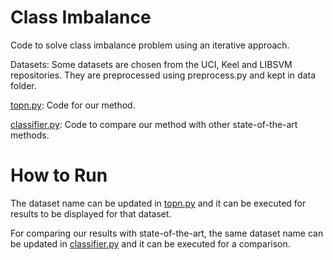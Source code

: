 # Class Imbalance

Code to solve class imbalance problem using an iterative approach. 

Datasets: Some datasets are chosen from the UCI, Keel and LIBSVM repositories. They are preprocessed using preprocess.py and kept in data folder.

[topn.py](topn.py): Code for our method.

[classifier.py](classifier.py): Code to compare our method with other state-of-the-art methods.

# How to Run

The dataset name can be updated in [topn.py](topn.py) and it can be executed for results to be displayed for that dataset. 

For comparing our results with state-of-the-art, the same dataset name can be updated in [classifier.py](classifier.py) and it can be executed for a comparison. 
